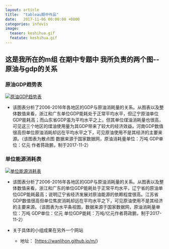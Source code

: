 ```yaml
---
layout: article
title:  "tableau期中作品"
date:   2017-11-06 00:00:00 +0800
categories: infovis
image: 
  teaser: keshihua.gif
  featute: keshihua.gif
---
```








## 这是我所在的m组 在期中专题中 我所负责的两个图--原油与gdp的关系



### 原油GDP趋势表

<div class='tableauPlaceholder' id='viz1515264133814' style='position: relative'><noscript><a href='#'><img alt='原油GDP趋势表 ' src='https:&#47;&#47;public.tableau.com&#47;static&#47;images&#47;2_&#47;2_1967&#47;GDP&#47;1_rss.png' style='border: none' /></a></noscript><object class='tableauViz'  style='display:none;'><param name='host_url' value='https%3A%2F%2Fpublic.tableau.com%2F' /> <param name='embed_code_version' value='3' /> <param name='site_root' value='' /><param name='name' value='2_1967&#47;GDP' /><param name='tabs' value='no' /><param name='toolbar' value='yes' /><param name='static_image' value='https:&#47;&#47;public.tableau.com&#47;static&#47;images&#47;2_&#47;2_1967&#47;GDP&#47;1.png' /> <param name='animate_transition' value='yes' /><param name='display_static_image' value='yes' /><param name='display_spinner' value='yes' /><param name='display_overlay' value='yes' /><param name='display_count' value='yes' /></object></div><script type='text/javascript'>var divElement = document.getElementById('viz1515264133814');var vizElement = divElement.getElementsByTagName('object')[0];vizElement.style.width='100%';vizElement.style.height=(divElement.offsetWidth*0.75)+'px';var scriptElement = document.createElement('script');scriptElement.src = 'https://public.tableau.com/javascripts/api/viz_v1.js';vizElement.parentNode.insertBefore(scriptElement, vizElement);</script>

+ 该图表分析了2006-2016年各地区的GDP与原油消耗量的关系。从图表以及整体数值来看，浙江和广东单位GDP能耗处于正常平均水平，但辽宁原油单位GDP能耗高；而山东省GDP虽为平均水平之上，但其单位煤油消耗量也很高，可见这三个地区的煤油使用量为其GDP带来了较大的经济效益。河南GDP数值很高但单位原油消耗却远在平均水平之下，可见原油使用不是其经济的主要来源。（该图表为散点图 数据来源于国家数据网，原油消耗量单位：万吨 GDP单位：亿元 作者蒋政鹏，制于2017-11-2）

### 单位能源消耗表

<div class='tableauPlaceholder' id='viz1515264246440' style='position: relative'><noscript><a href='https:&#47;&#47;wanlihon.github.io&#47;m&#47;'><img alt='单位能源消耗表 ' src='https:&#47;&#47;public.tableau.com&#47;static&#47;images&#47;2_&#47;2_1967&#47;sheet1&#47;1_rss.png' style='border: none' /></a></noscript><object class='tableauViz'  style='display:none;'><param name='host_url' value='https%3A%2F%2Fpublic.tableau.com%2F' /> <param name='embed_code_version' value='3' /> <param name='site_root' value='' /><param name='name' value='2_1967&#47;sheet1' /><param name='tabs' value='no' /><param name='toolbar' value='yes' /><param name='static_image' value='https:&#47;&#47;public.tableau.com&#47;static&#47;images&#47;2_&#47;2_1967&#47;sheet1&#47;1.png' /> <param name='animate_transition' value='yes' /><param name='display_static_image' value='yes' /><param name='display_spinner' value='yes' /><param name='display_overlay' value='yes' /><param name='display_count' value='yes' /></object></div><script type='text/javascript'>var divElement = document.getElementById('viz1515264246440');var vizElement = divElement.getElementsByTagName('object')[0];vizElement.style.width='100%';vizElement.style.height=(divElement.offsetWidth*0.75)+'px';var scriptElement = document.createElement('script');scriptElement.src = 'https://public.tableau.com/javascripts/api/viz_v1.js';vizElement.parentNode.insertBefore(scriptElement, vizElement);</script>

+ 该图表分析了2006-2016年各地区的GDP与原油消耗量的关系。从图表以及整体数值来看，浙江和广东的单位GDP能耗处于正常平均水平，辽宁省的原油单位GDP能耗最高；说明辽宁省经济发展对原油能源的依赖程度很高。江苏省GDP数值很高但单位焦炭消耗却远在平均水平之下，可见原油使用不是其经济的主要来源。（该图表为水平条视图，数据来源于国家数据网，原油消耗量单位：万吨 GDP单位：亿元 单位GDP能耗：万吨/亿元作者蒋政鹏，制于2017-11-2）
    
+ 关于具体的小组成果在另外一个网站

  + 地址： [https://wanlihon.github.io/m/)